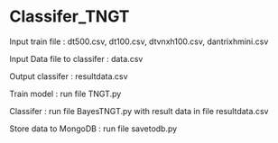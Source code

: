 # Classifer_TNGT

Input train file : dt500.csv, dt100.csv, dtvnxh100.csv, dantrixhmini.csv

Input Data file to classifer : data.csv

Output classifer : resultdata.csv

Train model : run file TNGT.py

Classifer : run file BayesTNGT.py with result data in file resultdata.csv

Store data to MongoDB : run file savetodb.py

